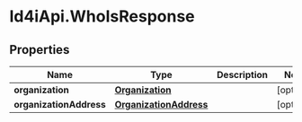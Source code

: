# Id4iApi.WhoIsResponse

## Properties
Name | Type | Description | Notes
------------ | ------------- | ------------- | -------------
**organization** | [**Organization**](Organization.md) |  | [optional] 
**organizationAddress** | [**OrganizationAddress**](OrganizationAddress.md) |  | [optional] 


